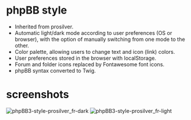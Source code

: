 # phpBB style

- Inherited from prosilver.
- Automatic light/dark mode according to user preferences (OS or browser), with the option of manually switching from one mode to the other.
- Color palette, allowing users to change text and icon (link) colors.
- User preferences stored in the browser with localStorage.
- Forum and folder icons replaced by Fontawesome font icons.
- phpBB syntax converted to Twig.

# screenshots

![phpBB3-style-prosilver_fr-dark](https://github.com/Mazeltof/prosilver_fr/assets/16059355/6b70f930-ed1c-4542-8bdb-925c30f82502)
![phpBB3-style-prosilver_fr-light](https://github.com/Mazeltof/prosilver_fr/assets/16059355/cf092544-f092-4a5f-b6e6-f97a43180fb3)
